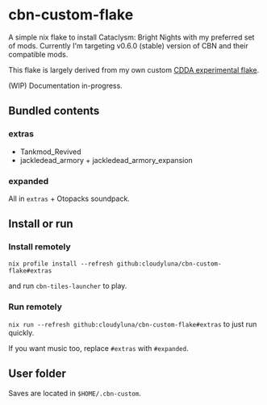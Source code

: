 # cbn-custom-flake

A simple nix flake to install Cataclysm: Bright Nights with my
preferred set of mods. Currently I'm targeting v0.6.0 (stable) version of CBN and their compatible mods.

This flake is largely derived from my own custom [CDDA experimental flake](https://github.com/cloudyluna/cdda-custom-experimental).

(WIP) Documentation in-progress.

## Bundled contents

### extras
- Tankmod_Revived
- jackledead_armory + jackledead_armory_expansion

### expanded
All in `extras` + Otopacks soundpack.

## Install or run

### Install remotely
`nix profile install --refresh github:cloudyluna/cbn-custom-flake#extras`

and run `cbn-tiles-launcher` to play.

### Run remotely
`nix run --refresh github:cloudyluna/cbn-custom-flake#extras` to just run quickly.

If you want music too, replace `#extras` with `#expanded`.

## User folder
Saves are located in `$HOME/.cbn-custom`.



